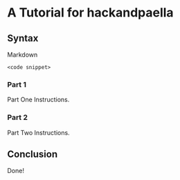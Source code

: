 # A Tutorial for hackandpaella

## Syntax

Markdown

```
<code snippet>
```
<walkthrough-spotlight-pointer spotlightId="devshell-web-preview-button"
                               text="Web Preview button">
</walkthrough-spotlight-pointer>


### Part 1

Part One Instructions.

### Part 2

Part Two Instructions.

## Conclusion

Done!
